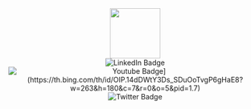 <div id="header" align="center">
  <img src="https://media.giphy.com/media/M9gbBd9nbDrOTu1Mqx/giphy.gif" width="100"/>
  <div id="badges">
  <img src="https://img.shields.io/badge/LinkedIn-blue?style=for-the-badge&logo=linkedin&logoColor=white" alt="LinkedIn Badge"/>
  <img src="https://img.shields.io/badge/Telegram-blue-green?style=for-the-badge&logo=youtube&logoColor=white](https://th.bing.com/th/id/OIP.14dDWtY3Ds_SDuOoTvgP6gHaE8?w=263&h=180&c=7&r=0&o=5&pid=1.7)" alt="Youtube Badge](https://th.bing.com/th/id/OIP.14dDWtY3Ds_SDuOoTvgP6gHaE8?w=263&h=180&c=7&r=0&o=5&pid=1.7)"/>
  <img src="https://img.shields.io/badge/Twitter-blue?style=for-the-badge&logo=twitter&logoColor=white" alt="Twitter Badge"/>
</div>
</div>


